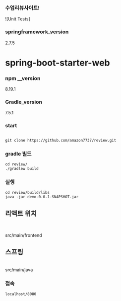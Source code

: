 ### 수업리뷰사이트!

![Unit Tests]

### springframework_version
2.7.5

# spring-boot-starter-web

### npm __version
8.19.1

### Gradle_version
7.5.1

### start

```

git clone https://github.com/amazon7737/review.git

```

### gradle 빌드

```
cd review/
./gradlew build 

```


### 실행

```
cd review/build/libs
java -jar demo-0.0.1-SNAPSHOT.jar
```

## 리액트 위치
<br>

src/main/frontend

## 스프링
<br>
src/main/java

### 접속
```
localhost/8080
```
